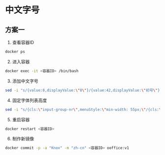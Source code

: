 # 中文字号

## 方案一

1.  查看容器ID

```sh
docker ps
```
2.  进入容器
```sh
docker exec -it <容器ID> /bin/bash
```
3. 添加中文字号
```sh
sed -i "s/{value:8,displayValue:\"8\"}/{value:42,displayValue:\"初号\"},{value:36,displayValue:\"小初\"},{value:26,displayValue:\"一号\"},{value:24,displayValue:\"小一\"},{value:22,displayValue:\"二号\"},{value:18,displayValue:\"小二\"},{value:16,displayValue:\"三号\"},{value:15,displayValue:\"小三\"},{value:14,displayValue:\"四号\"},{value:12,displayValue:\"小四\"},{value:10.5,displayValue:\"五号\"},{value:9,displayValue:\"小五\"},{value:7.5,displayValue:\"六号\"},{value:6.5,displayValue:\"小六\"},{value:5.5,displayValue:\"七号\"},{value:5,displayValue:\"八号\"},{value:8,displayValue:\"8\"}/g" `grep -rwl --include="*.js" "{value:8,displayValue:\"8\"}" /var/www/onlyoffice/documentserver/web-apps/apps`
```
4. 固定字体列表高度
```sh
sed -i "s/{cls:\"input-group-nr\",menuStyle:\"min-width: 55px;\"/{cls:\"input-group-nr\",menuStyle:\"min-width: 55px;height: 500px;\"/g" `grep -rwl --include="*.js" "{value:8,displayValue:\"8\"}" /var/www/onlyoffice/documentserver/web-apps/apps`

```
5. 重启容器
```sh
docker restart <容器ID>
``` 
6. 制作新镜像

```sh
docker commit -p -a "Knox" -m "zh-cn" <容器ID> ooffice:v1
```



<script setup>
import Footer from '../components/Footer.vue'
</script>

<Footer/>